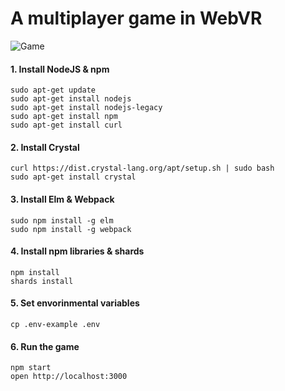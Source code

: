 # A multiplayer game in WebVR

![Game](https://i.imgur.com/rF49zyF.jpg)

#### 1. Install NodeJS & npm
    sudo apt-get update
    sudo apt-get install nodejs
    sudo apt-get install nodejs-legacy 
    sudo apt-get install npm
    sudo apt-get install curl
  
#### 2. Install Crystal
    curl https://dist.crystal-lang.org/apt/setup.sh | sudo bash 
    sudo apt-get install crystal

#### 3. Install Elm & Webpack
    sudo npm install -g elm 
    sudo npm install -g webpack

#### 4. Install npm libraries & shards
    npm install
    shards install

#### 5. Set envorinmental variables
    cp .env-example .env

#### 6. Run the game
    npm start
    open http://localhost:3000
